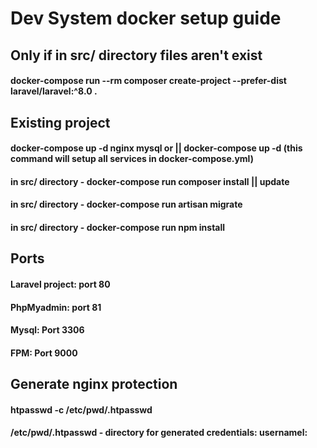 # Dev System docker setup guide

## Only if in src/ directory files aren't exist
#### docker-compose run --rm composer create-project --prefer-dist laravel/laravel:^8.0 .

## Existing project
#### docker-compose up -d nginx mysql or || docker-compose up -d (this command will setup all services in docker-compose.yml)
#### in src/ directory - docker-compose run composer install || update
#### in src/ directory - docker-compose run artisan migrate
#### in src/ directory - docker-compose run npm install

## Ports
#### Laravel project: port 80
#### PhpMyadmin: port 81
#### Mysql: Port 3306
#### FPM: Port 9000

## Generate nginx protection
#### htpasswd -c /etc/pwd/.htpasswd <username>
#### /etc/pwd/.htpasswd - directory for generated credentials: usernamel:<hashed password>
